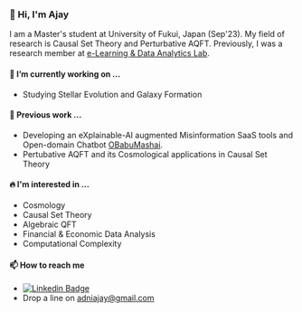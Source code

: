 ### 👋 Hi, I'm Ajay 

I am a Master's student at University of Fukui, Japan (Sep'23). My field of research is Causal Set Theory and Perturbative AQFT. Previously, I was a research member at [e-Learning & Data Analytics Lab](https://eldalab.in/).

#### 🚀 I’m currently working on ...

- Studying Stellar Evolution and Galaxy Formation

#### 🚀 Previous work ...

- Developing an eXplainable-AI augmented Misinformation SaaS tools and Open-domain Chatbot [OBabuMashai](https://mismemoir.weebly.com/).
- Pertubative AQFT and its Cosmological applications in Causal Set Theory

#### 🔥 I'm interested in ...

- Cosmology
- Causal Set Theory
- Algebraic QFT
- Financial & Economic Data Analysis
- Computational Complexity 

#### 📫 How to reach me
- [![Linkedin Badge](https://img.shields.io/badge/-LinkedIn-blue?style=flat-square&logo=Linkedin&logoColor=white&link=https://www.linkedin.com/in/roomylee/)](https://www.linkedin.com/in/ajayaiag/)
 -  Drop a line on adniajay@gmail.com
 
<!---
ajay-cogsci/ajay-cogsci is a ✨ special ✨ repository because its `README.md` (this file) appears on your GitHub profile.
You can click the Preview link to take a look at your changes.
--->
